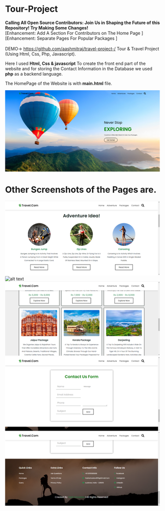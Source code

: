 # Tour-Project
<b>Calling All Open Source Contributors: Join Us in Shaping the Future of this Repository! Try Making Some Changes!</b> <br>
[Enhancement: Add A Section For Contributors on The Home Page ] <br>
[Enhancement: Separate Pages For Popular Packages ]<br><br>
DEMO-> https://github.com/aashmitraj/travel-project-/
Tour &amp; Travel Project (Using Html, Css, Php, Javascript).

Here I used <b>Html, Css & javascript</b> To create the front end part of the website and for storing the Contact Information in the Database we used <b>php</b> as a backend language.

The HomePage of the Website is with<b> main.html</b> file.

![alt text](https://github.com/aashmitraj/travel-project-/blob/main/Screeshort/home.PNG)

<h1><b>Other Screenshots of the Pages are.</b></h1>

![alt text](https://github.com/aashmitraj/travel-project-/blob/main/Screeshort/adventure.PNG)
![alt text](https://github.com/aashmitraj/travel-project-/tree/main/screenshot/package1.PNG?raw=true)
![alt text](https://github.com/aashmitraj/travel-project-/blob/main/Screeshort/package2.PNG)
![alt text](https://github.com/aashmitraj/travel-project-/blob/main/Screeshort/contact.PNG)
![alt text](https://github.com/aashmitraj/travel-project-/blob/main/Screeshort/footer.PNG)

